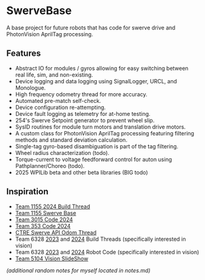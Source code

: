 # SwerveBase
A base project for future robots that has code for swerve drive and PhotonVision AprilTag processing.

## Features
- Abstract IO for modules / gyros allowing for easy switching between real life, sim, and non-existing.
- Device logging and data logging using SignalLogger, URCL, and Monologue.
- High frequency odometry thread for more accuracy.
- Automated pre-match self-check.
- Device configuration re-attempting.
- Device fault logging as telemetry for at-home testing.
- 254's Swerve Setpoint generator to prevent wheel slip.
- SysID routines for module turn motors and translation drive motors.
- A custom class for PhotonVision AprilTag processing featuring filtering methods and standard deviation calculation.
- Single-tag gyro-based disambiguation is part of the tag filtering.
- Wheel radius characterization (todo).
- Torque-current to voltage feedforward control for auton using Pathplanner/Choreo (todo).
- 2025 WPILib beta and other beta libraries (BIG todo)

## Inspiration
- [Team 1155 2024 Build Thread](https://www.chiefdelphi.com/t/frc-1155-the-sciborgs-2024-build-thread-open-alliance/441531)
- [Team 1155 Swerve Base](https://github.com/SciBorgs/Hydrogen/)
- [Team 3015 Code 2024](https://github.com/3015RangerRobotics/2024Public/tree/main/RobotCode2024/src/main/java/frc)
- [Team 353 Code 2024](https://github.com/POBots-353/2024RobotCode/tree/main)
- [CTRE Swerve API Odom Thread](https://api.ctr-electronics.com/phoenix6/release/java/com/ctre/phoenix6/mechanisms/swerve/SwerveDrivetrain.OdometryThread.html)
- Team 6328 [2023](https://www.chiefdelphi.com/t/frc-6328-mechanical-advantage-2023-build-thread/420691?page=2) and [2024](https://www.chiefdelphi.com/t/frc-6328-mechanical-advantage-2024-build-thread/442736) Build Threads (specifically interested in vision)
- Team 6328 [2023](https://github.com/Mechanical-Advantage/RobotCode2023/tree/main) and [2024](https://github.com/Mechanical-Advantage/RobotCode2024) Robot Code (specifically interested in vision)
- [Team 5104 Vision SlideShow](https://docs.google.com/presentation/d/1ThMRapRsx5xbsswi_BTG8JsSiyXnA3HB3lH4m8eyqG4/edit?usp=sharing)


*(additional random notes for myself located in notes.md)*
